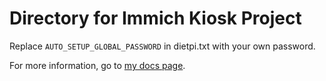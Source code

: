 # Directory for Immich Kiosk Project

Replace `AUTO_SETUP_GLOBAL_PASSWORD` in dietpi.txt with your own password.

For more information, go to [my docs page](https://docs.adamzvolanek.com/books/projects/page/immich-kiosk-setup).
